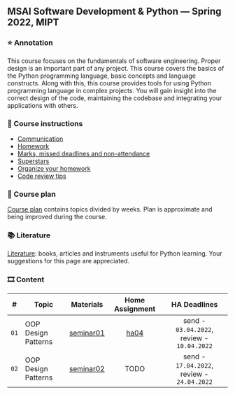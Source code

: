 ## MSAI Software Development & Python — Spring 2022, MIPT

### ⭐ Annotation

This course focuses on the fundamentals of software engineering. Proper design is an important part of any project.
This course covers the basics of the Python programming language, basic concepts and language constructs.
Along with this, this course provides tools for using Python programming language in complex projects.
You will gain insight into the correct design of the code, maintaining the codebase and integrating your applications with others.


### 📜 Course instructions

- [Communication](/docs/course-instructions.md#communication)
- [Homework](/docs/course-instructions.md#homework)
- [Marks, missed deadlines and non-attendance](/docs/course-instructions.md#marks-missed-deadlines-and-non-attendance)
- [Superstars](/docs/course-instructions.md#superstars)
- [Organize your homework](/docs/organize-your-homework.md)
- [Code review tips](/docs/code-review-tips.md)


### 🧪 Course plan

[Course plan](https://docs.google.com/spreadsheets/d/1c5XwYjlHEMzss1aDqfOCiQ4AMHENj7TksRL03eszhUk/edit?usp=sharing) contains topics divided by weeks. Plan is approximate and being improved during the course.


### 📚 Literature

[Literature](/docs/literature.md): books, articles and instruments useful for Python learning. Your suggestions for this page are appreciated.


### 🎞 Content

| # | Topic | Materials | Home Assignment | HA Deadlines |
|:-:| ----- |:---------:|:---------------:|:------------:|
| `01` | OOP Design Patterns | [seminar01](/week01_oop_design_patterns/seminar) | [ha04](https://docs.google.com/forms/d/e/1FAIpQLSeFMMhzQpOTDHps4HOFhntkh0v3BliFRqURkj354rnNWfg2jA/viewform?usp=sf_link) | send - `03.04.2022`, review - `10.04.2022` |
| `02` | OOP Design Patterns | [seminar02](/week02_oop_design_patterns/seminar) | TODO | send - `17.04.2022`, review - `24.04.2022` |
